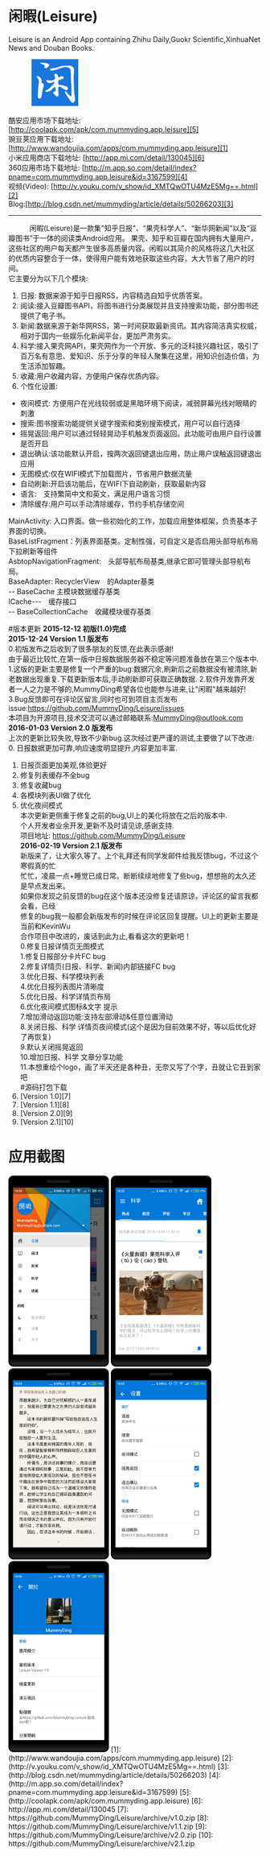 # 闲暇(Leisure)
Leisure is an Android App containing Zhihu Daily,Guokr Scientific,XinhuaNet News and Douban Books. 

  　　　
![alt text](./logo.png)   

酷安应用市场下载地址:[http://coolapk.com/apk/com.mummyding.app.leisure][5]<br>
豌豆荚应用下载地址:  [http://www.wandoujia.com/apps/com.mummyding.app.leisure][1]<br>
小米应用商店下载地址: [http://app.mi.com/detail/130045][6]<br>
360应用市场下载地址: [http://m.app.so.com/detail/index?pname=com.mummyding.app.leisure&id=3167599][4]<br>
视频(Video): [http://v.youku.com/v_show/id_XMTQwOTU4MzE5Mg==.html][2]<br>
Blog:[http://blog.csdn.net/mummyding/article/details/50266203][3]<br>

-----------


　　　闲暇(Leisure)是一款集"知乎日报"、“果壳科学人”、“新华网新闻”以及“豆瓣图书”于一体的阅读类Android应用。
果壳、知乎和豆瓣在国内拥有大量用户，这些社区的用户每天都产生很多高质量内容。闲暇以其简介的风格将这几大社区
的优质内容整合于一体，使得用户能有效地获取这些内容，大大节省了用户的时间。   
它主要分为以下几个模块:   
1. 日报: 数据来源于知乎日报RSS，内容精选自知乎优质答案。   
2. 阅读:接入豆瓣图书API，将图书进行分类展现并且支持搜索功能，部分图书还提供了电子书。   
3. 新闻:数据来源于新华网RSS，第一时间获取最新资讯。其内容简洁真实权威，相对于国内一些娱乐化新闻平台，更加严肃务实。   
4. 科学:接入果壳网API，果壳网作为一个开放、多元的泛科技兴趣社区，吸引了百万名有意思、爱知识、乐于分享的年轻人聚集在这里，用知识创造价值，为生活添加智趣。   
5. 收藏:用户收藏内容，方便用户保存优质内容。   
6. 个性化设置:
  - 夜间模式: 方便用户在光线较弱或是黑暗环境下阅读，减弱屏幕光线对眼睛的刺激
  - 搜索:图书搜索功能提供关键字搜索和类别搜索模式，用户可以自行选择
  - 摇晃返回:用户可以通过轻轻晃动手机触发页面返回。此功能可由用户自行设置是否开启
  - 退出确认:该功能默认开启，按两次返回键退出应用，防止用户误触返回键退出应用
  - 无图模式:仅在WIFI模式下加载图片，节省用户数据流量
  - 自动刷新:开启该功能后，在WIFI下自动刷新，获取最新内容
  - 语言:　支持繁简中文和英文，满足用户语言习惯
  - 清除缓存:用户可以手动清除缓存，节约手机存储空间
  
  
MainActivity: 入口界面。做一些初始化的工作，加载应用整体框架，负责基本子界面的切换。<br>
BaseListFragment：列表界面基类。定制性强，可自定义是否启用头部导航布局　下拉刷新等组件<br>
AsbtopNavigationFragment:　头部导航布局基类,继承它即可管理头部导航布局。<br>
BaseAdapter: RecyclerView　的Adapter基类<br>
       -- BaseCache 主模块数据缓存基类　<br>
ICache---　缓存接口<br>
       -- BaseCollectionCache　收藏模块缓存基类<br>


#版本更新
**2015-12-12 初版(1.0)完成**<br>
**2015-12-24 Version 1.1 版发布**<br>
0.初版发布之后收到了很多朋友的反馈,在此表示感谢!<br>
由于最近比较忙,在第一版中日报数据服务器不稳定等问题准备放在第三个版本中.<br>
1.这版的更新主要是修复一个严重的bug:数据冗余,刷新后之前数据没有被清除,新老数据出现重复.下载更新版本后,手动刷新即可获取正确数据.
2.软件开发靠开发者一人之力是不够的,MummyDing希望各位也能参与进来,让"闲暇"越来越好!<br>
3.Bug反馈即可在评论区留言,同时也可到项目主页发布issue:https://github.com/MummyDing/Leisure/issues<br>
本项目为开源项目,技术交流可以通过邮箱联系:MummyDing@outlook.com<br>
**2016-01-03 Version 2.0 版发布**<br>
上次的更新比较失败,导致不少新bug.这次经过更严谨的测试,主要做了以下改进:<br>
0. 日报数据更加可靠,响应速度明显提升,内容更加丰富.<br>
1. 日报页面更加美观,体验更好<br>
2. 修复列表缓存不全bug<br>
3. 修复收藏bug<br>
4. 各模块列表UI做了优化<br>
5. 优化夜间模式<br>
本次更新更侧重于修复之前的bug,UI上的美化将放在之后的版本中.<br>
个人开发者业余开发,更新不及时请见谅,感谢支持.<br>
项目地址: https://github.com/MummyDing/Leisure<br>
**2016-02-19 Version 2.1 版发布**<br>
新版来了，让大家久等了。上个礼拜还有同学发邮件给我反馈bug，不过这个寒假真的忙<br>
忙忙，凌晨一点+睡觉已成日常。断断续续地修复了些bug，想想拖的太久还是早点发出来。<br>
如果你发现之前反馈的bug在这个版本还没修复还请原谅，评论区的留言我都会看，已经<br>
修复的bug我一般都会新版发布的时候在评论区回复提醒。UI上的更新主要是当前和KevinWu<br>
合作项目中改进的，废话到此为止,看看这次的更新吧！<br>
0.修复日报详情页无图模式<br>
1.修复日报部分卡片FC bug<br>
2.修复详情页(日报、科学、新闻)内部链接FC bug<br>
3.优化日报、科学模块列表 <br>
4.优化日报列表图片清晰度<br>
5.优化日报、科学详情页布局<br>
6.优化夜间模式图标&文字 提示<br>
7.增加滑动返回功能:支持左部滑动&任意位置滑动<br>
8.关闭日报、科学 详情页夜间模式(这个是因为目前效果不好，等以后优化好了再恢复)<br>
9.默认关闭摇晃返回<br>
10.增加日报、科学 文章分享功能<br>
11.本想重绘个logo，画了半天还是各种丑，无奈又写了个字，丑就让它丑到家吧<br>
#源码打包下载
1. [Version 1.0][7]
2. [Version 1.1][8]
3. [Version 2.0][9]
4. [Version 2.1][10]
# 应用截图

<img src="/ScreenShots/home.png" width="200" height="380"/> 
<img src="/ScreenShots/science.png" width="200" height="380"/> 
<img src="/ScreenShots/ebook.png" width="200" height="380"/> 
<img src="/ScreenShots/settings.png" width="200" height="380"/> 
<img src="/ScreenShots/about.png" width="200" height="380"/> 
[1]:(http://www.wandoujia.com/apps/com.mummyding.app.leisure)
[2]:(http://v.youku.com/v_show/id_XMTQwOTU4MzE5Mg==.html)
[3]:(http://blog.csdn.net/mummyding/article/details/50266203)
[4]:(http://m.app.so.com/detail/index?pname=com.mummyding.app.leisure&id=3167599)
[5]:(http://coolapk.com/apk/com.mummyding.app.leisure)
[6]: http://app.mi.com/detail/130045
[7]: https://github.com/MummyDing/Leisure/archive/v1.0.zip
[8]: https://github.com/MummyDing/Leisure/archive/v1.1.zip
[9]: https://github.com/MummyDing/Leisure/archive/v2.0.zip
[10]: https://github.com/MummyDing/Leisure/archive/v2.1.zip
